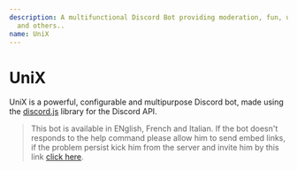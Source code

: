 ```yaml
---
description: A multifunctional Discord Bot providing moderation, fun, utilities commands
  and others..
name: UniX
---
```


# UniX
UniX is a powerful, configurable and multipurpose Discord bot, made using the [discord.js](https://discord.js.org/) library for the Discord API.

> This bot is available in ENglish, French and Italian. If the bot doesn't responds to the help command please allow him to send embed links, if the problem persist kick him from the server and invite him by this link [click here](https://discordapp.com/oauth2/authorize?client_id=434105937595465748&scope=bot&permissions=37080065).
